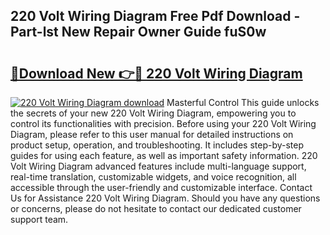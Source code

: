 ## 220 Volt Wiring Diagram Free Pdf Download - Part-lst New Repair Owner Guide fuS0w

# <h2><a href="http://dftye8x.blite.top/?on=220+Volt+Wiring+Diagram">🔗Download New 👉🔴 220 Volt Wiring Diagram</a></h2>

[![220 Volt Wiring Diagram download](https://i.imgur.com/lujVjoI.png)](http://dftye8x.blite.top/?on=220+Volt+Wiring+Diagram)
Masterful Control This guide unlocks the secrets of your new 220 Volt Wiring Diagram, empowering you to control its functionalities with precision. Before using your 220 Volt Wiring Diagram, please refer to this user manual for detailed instructions on product setup, operation, and troubleshooting. It includes step-by-step guides for using each feature, as well as important safety information. 220 Volt Wiring Diagram advanced features include multi-language support, real-time translation, customizable widgets, and voice recognition, all accessible through the user-friendly and customizable interface. Contact Us for Assistance 220 Volt Wiring Diagram. Should you have any questions or concerns, please do not hesitate to contact our dedicated customer support team.
